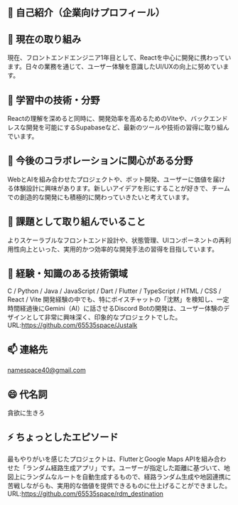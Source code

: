 ## 📄 自己紹介（企業向けプロフィール）
## 🔭 現在の取り組み
現在、フロントエンドエンジニア1年目として、Reactを中心に開発に携わっています。日々の業務を通じて、ユーザー体験を意識したUI/UXの向上に努めています。

## 🌱 学習中の技術・分野
Reactの理解を深めると同時に、開発効率を高めるためのViteや、バックエンドレスな開発を可能にするSupabaseなど、最新のツールや技術の習得に取り組んでいます。

## 👯 今後のコラボレーションに関心がある分野
WebとAIを組み合わせたプロジェクトや、ボット開発、ユーザーに価値を届ける体験設計に興味があります。新しいアイデアを形にすることが好きで、チームでの創造的な開発にも積極的に関わっていきたいと考えています。

## 🤔 課題として取り組んでいること
よりスケーラブルなフロントエンド設計や、状態管理、UIコンポーネントの再利用性向上といった、実用的かつ効率的な開発手法の習得を目指しています。

## 💬 経験・知識のある技術領域
C / Python / Java / JavaScript / Dart / Flutter / TypeScript / HTML / CSS / React / Vite
開発経験の中でも、特にボイスチャットの「沈黙」を検知し、一定時間経過後にGemini（AI）に話させるDiscord Botの開発は、ユーザー体験のデザインとして非常に興味深く、印象的なプロジェクトでした。
URL:https://github.com/65535space/Justalk

## 📫 連絡先
namespace40@gmail.com

## 😄 代名詞
貪欲に生きろ

## ⚡ ちょっとしたエピソード
最もやりがいを感じたプロジェクトは、FlutterとGoogle Maps APIを組み合わせた「ランダム経路生成アプリ」です。ユーザーが指定した距離に基づいて、地図上にランダムなルートを自動生成するもので、経路ランダム生成や地図連携に苦戦しながらも、実用的な価値を提供できるものに仕上げることができました。
URL:https://github.com/65535space/rdm_destination

